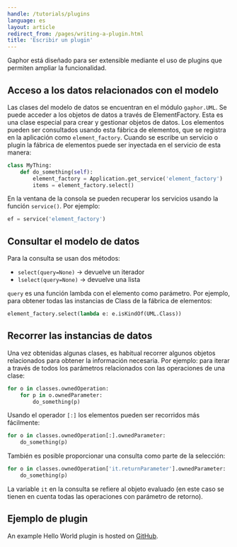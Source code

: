 ```yaml
---
handle: /tutorials/plugins
language: es
layout: article
redirect_from: /pages/writing-a-plugin.html
title: 'Escribir un plugin'
---
```


Gaphor está diseñado para ser extensible mediante el uso de plugins que
permiten ampliar la funcionalidad.

## Acceso a los datos relacionados con el modelo

Las clases del modelo de datos se encuentran en el módulo `gaphor.UML`. Se
puede acceder a los objetos de datos a través de ElementFactory. Esta es una
clase especial para crear y gestionar objetos de datos. Los elementos pueden
ser consultados usando esta fábrica de elementos, que se registra en la
aplicación como `element_factory`. Cuando se escribe un servicio o plugin la
fábrica de elementos puede ser inyectada en el servicio de esta manera:

```python
class MyThing:
    def do_something(self):
        element_factory = Application.get_service('element_factory')
        items = element_factory.select()
```

En la ventana de la consola se pueden recuperar los servicios usando la
función `service()`. Por ejemplo:

```python
ef = service('element_factory')
```

## Consultar el modelo de datos

Para la consulta se usan dos métodos:

-   `select(query=None)` -> devuelve un iterador
-   `lselect(query=None)` -> devuelve una lista

`query` es una función lambda con el elemento como parámetro. Por ejemplo,
para obtener todas las instancias de Class de la fábrica de elementos:

```python
element_factory.select(lambda e: e.isKindOf(UML.Class))
```

## Recorrer las instancias de datos

Una vez obtenidas algunas clases, es habitual recorrer algunos objetos
relacionados para obtener la información necesaria. Por ejemplo: para iterar
a través de todos los parámetros relacionados con las operaciones de una
clase:

```python
for o in classes.ownedOperation:
    for p in o.ownedParameter:
        do_something(p)
```

Usando el operador `[:]` los elementos pueden ser recorridos más fácilmente:

```python
for o in classes.ownedOperation[:].ownedParameter:
    do_something(p)
```

También es posible proporcionar una consulta como parte de la selección:

```python
for o in classes.ownedOperation['it.returnParameter'].ownedParameter:
    do_something(p)
```

La variable `it` en la consulta se refiere al objeto evaluado (en este caso
se tienen en cuenta todas las operaciones con parámetro de retorno).

## Ejemplo de plugin

An example Hello World plugin is hosted on
[GitHub](https://github.com/gaphor/gaphor.plugins.helloworld).
